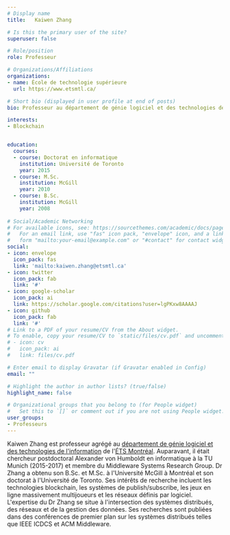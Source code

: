 ```yaml
---
# Display name
title:   Kaiwen Zhang

# Is this the primary user of the site?
superuser: false

# Role/position
role: Professeur

# Organizations/Affiliations
organizations:
- name: École de technologie supérieure
  url: https://www.etsmtl.ca/

# Short bio (displayed in user profile at end of posts)
bio: Professeur au département de génie logiciel et des technologies de l'information à l'École de technologie supérieure de Montréal.

interests:
- Blockchain


education:
  courses:
  - course: Doctorat en informatique
    institution: Université de Toronto
    year: 2015
  - course: M.Sc. 
    institution: McGill
    year: 2010
  - course: B.Sc.
    institution: McGill
    year: 2008
  
# Social/Academic Networking
# For available icons, see: https://sourcethemes.com/academic/docs/page-builder/#icons
#   For an email link, use "fas" icon pack, "envelope" icon, and a link in the
#   form "mailto:your-email@example.com" or "#contact" for contact widget.
social:
- icon: envelope
  icon_pack: fas
  link: 'mailto:kaiwen.zhang@etsmtl.ca'
- icon: twitter
  icon_pack: fab
  link: '#'
- icon: google-scholar
  icon_pack: ai
  link: https://scholar.google.com/citations?user=lgPKxw8AAAAJ
- icon: github
  icon_pack: fab
  link: '#'
# Link to a PDF of your resume/CV from the About widget.
# To enable, copy your resume/CV to `static/files/cv.pdf` and uncomment the lines below.
# - icon: cv
#   icon_pack: ai
#   link: files/cv.pdf

# Enter email to display Gravatar (if Gravatar enabled in Config)
email: ""

# Highlight the author in author lists? (true/false)
highlight_name: false

# Organizational groups that you belong to (for People widget)
#   Set this to `[]` or comment out if you are not using People widget.
user_groups:
- Professeurs
---
```


Kaiwen Zhang est professeur agrégé au [département de génie logiciel et des technologies de l'information](https://www.etsmtl.ca/ets/gouvernance/decanats-et-departements/departement-genie-logiciel-ti) de l'[ÉTS Montréal](https://www.etsmtl.ca/). Auparavant, il était chercheur postdoctoral Alexander von Humboldt en informatique à la TU Munich (2015-2017) et membre du Middleware Systems Research Group. Dr Zhang a obtenu son B.Sc. et M.Sc. à l'Université McGill à Montréal et son doctorat à l'Université de Toronto. Ses intérêts de recherche incluent les technologies blockchain, les systèmes de publish/subscribe, les jeux en ligne massivement multijoueurs et les réseaux définis par logiciel. L'expertise du Dr Zhang se situe à l'intersection des systèmes distribués, des réseaux et de la gestion des données. Ses recherches sont publiées dans des conférences de premier plan sur les systèmes distribués telles que IEEE ICDCS et ACM Middleware.